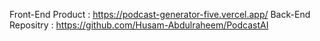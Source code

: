 Front-End Product : https://podcast-generator-five.vercel.app/
Back-End Repositry : https://github.com/Husam-Abdulraheem/PodcastAI

